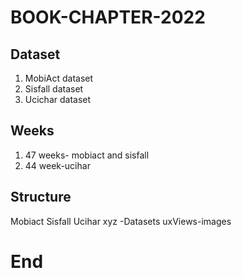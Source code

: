 # BOOK-CHAPTER-2022

## Dataset
1. MobiAct dataset
2. Sisfall dataset
3. Ucichar dataset

## Weeks
1. 47 weeks- mobiact and sisfall
2. 44 week-ucihar

## Structure
Mobiact
Sisfall
Ucihar
xyz    -Datasets
uxViews-images

# End
